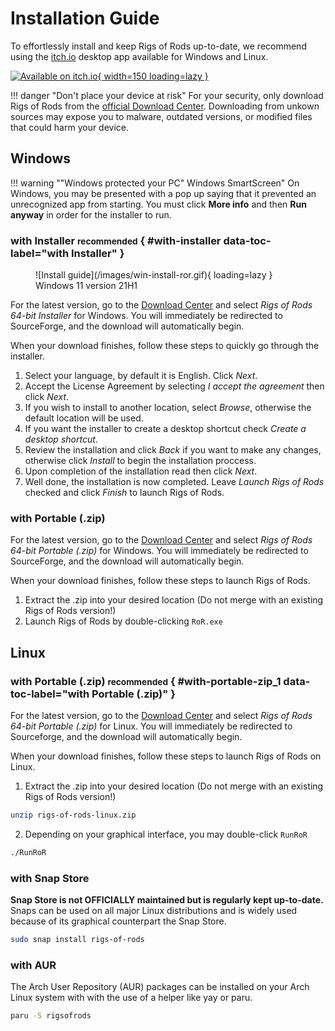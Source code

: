 # Installation Guide

To effortlessly install and keep Rigs of Rods up-to-date, we recommend using the [itch.io](https://itch.io/app) desktop app available for Windows and Linux.

[![Available on itch.io](https://static.itch.io/images/badge-color.svg){ width=150 loading=lazy }](http://rigs-of-rods.sf.net/itch/dev/)

!!! danger "Don't place your device at risk"
    For your security, only download Rigs of Rods from the [official Download Center](https://www.rigsofrods.org/download). Downloading from unkown sources may expose you to malware, outdated versions, or modified files that could harm your device.

## Windows


!!! warning ""Windows protected your PC" Windows SmartScreen"
    On Windows, you may be presented with a pop up saying that it prevented an unrecognized app from starting. You must click **More info** and then **Run anyway** in order for the installer to run.

### with Installer <small>recommended</small> { #with-installer data-toc-label="with Installer" }

<figure markdown>
  ![Install guide](/images/win-install-ror.gif){ loading=lazy }
  <figcaption>Windows 11 version 21H1</figcaption>
</figure>

For the latest version, go to the [Download Center](https://www.rigsofrods.org/download) and select *Rigs of Rods 64-bit Installer* for Windows. You will immediately be redirected to SourceForge, and the download will automatically begin.

When your download finishes, follow these steps to quickly go through the installer.

1. Select your language, by default it is English. Click *Next*.
2. Accept the License Agreement by selecting *I accept the agreement* then click *Next*.
3. If you wish to install to another location, select *Browse*, otherwise the default location will be used.
4. If you want the installer to create a desktop shortcut check *Create a desktop shortcut*.
5. Review the installation and click *Back* if you want to make any changes, otherwise click *Install* to begin the installation proccess.
6. Upon completion of the installation read then click *Next*.
7. Well done, the installation is now completed. Leave *Launch Rigs of Rods* checked and click *Finish* to launch Rigs of Rods.


### with Portable (.zip)

For the latest version, go to the [Download Center](https://www.rigsofrods.org/download) and select *Rigs of Rods 64-bit Portable (.zip)* for Windows. You will immediately be redirected to SourceForge, and the download will automatically begin.

When your download finishes, follow these steps to launch Rigs of Rods.

1. Extract the .zip into your desired location (Do not merge with an existing Rigs of Rods version!)
2. Launch Rigs of Rods by double-clicking `RoR.exe`

## Linux

### with Portable (.zip) <small>recommended</small> { #with-portable-zip_1 data-toc-label="with Portable (.zip)" }

For the latest version, go to the [Download Center](https://www.rigsofrods.org/download) and select *Rigs of Rods 64-bit Portable (.zip)* for Linux. You will immediately be redirected to Sourceforge, and the download will automatically begin.

When your download finishes, follow these steps to launch Rigs of Rods on Linux.

1. Extract the .zip into your desired location (Do not merge with an existing Rigs of Rods version!)
``` bash
unzip rigs-of-rods-linux.zip
```
2. Depending on your graphical interface, you may double-click `RunRoR`
``` bash
./RunRoR
```

### with Snap Store

**Snap Store is not OFFICIALLY maintained but is regularly kept up-to-date.** Snaps can be used on all major Linux distributions and is widely used because of its graphical counterpart the Snap Store.

``` bash
sudo snap install rigs-of-rods
```

### with AUR

The Arch User Repository (AUR) packages can be installed on your Arch Linux system with with the use of a helper like yay or paru.

```bash
paru -S rigsofrods
```
